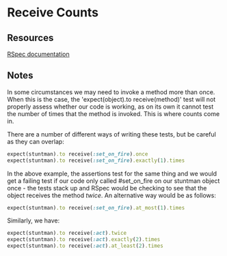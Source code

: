 # Receive Counts

## Resources

[RSpec documentation](https://relishapp.com/rspec/rspec-mocks/v/3-8/docs/setting-constraints/receive-counts)

## Notes

In some circumstances we may need to invoke a method more than once. When this is the case, the 'expect(object).to receive(method)' test will not properly assess whether our code is working, as on its own it cannot test the number of times that the method is invoked. This is where counts come in.

There are a number of different ways of writing these tests, but be careful as they can overlap:

```ruby
expect(stuntman).to receive(:set_on_fire).once
expect(stuntman).to receive(:set_on_fire).exactly(1).times
```

In the above example, the assertions test for the same thing and we would get a failing test if our code only called #set_on_fire on our stuntman object once - the tests stack up and RSpec would be checking to see that the object receives the method _twice_. An alternative way would be as follows:

```ruby
expect(stuntman).to receive(:set_on_fire).at_most(1).times
```

Similarly, we have:

```ruby
expect(stuntman).to receive(:act).twice
expect(stuntman).to receive(:act).exactly(2).times
expect(stuntman).to receive(:act).at_least(2).times
```
